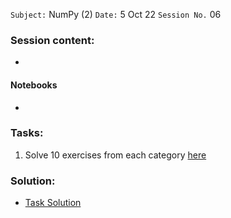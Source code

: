 `Subject:` NumPy (2)
 `Date:` 5 Oct 22 `Session No.` 06

### Session content:

- 


#### Notebooks

- 

### Tasks:

1. Solve 10 exercises from each category [here](https://www.w3resource.com/python-exercises/numpy/index.php)

### Solution:

- [Task Solution](https://github.com/AhmedUZaki/INSTANT-AI/blob/main/Track%202_%20Mathematics%20%20for%20Data%20science/Session%2003/Task%20Solution.md)

